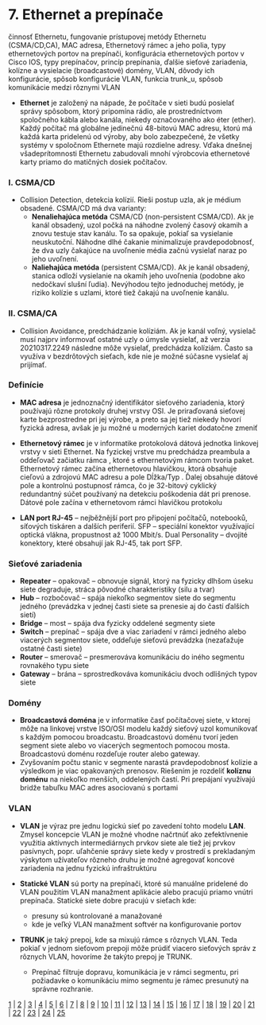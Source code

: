 # 7. Ethernet a prepínače
činnosť Ethernetu, fungovanie prístupovej metódy Ethernetu (CSMA/CD,CA), MAC adresa, Ethernetový rámec a jeho polia, typy ethernetových portov na prepínači, konfigurácia ethernetových portov v Cisco IOS, typy prepínačov, princíp prepínania, ďalšie sieťové zariadenia, kolízne a vysielacie (broadcastové) domény, VLAN, dôvody ich konfigurácie, spôsob konfigurácie VLAN, funkcia trunk_u, spôsob komunikácie medzi rôznymi VLAN

- **Ethernet** je založený na nápade, že počítače v sieti budú posielať správy spôsobom, ktorý pripomína rádio, ale prostredníctvom spoločného kábla alebo kanála, niekedy označovaného ako éter (ether). Každý počítač má globálne jedinečnú 48-bitovú MAC adresu, ktorú má každá karta pridelenú od výroby, aby bolo zabezpečené, že všetky systémy v spoločnom Ethernete majú rozdielne adresy. Vďaka dnešnej všadeprítomnosti Ethernetu zabudovali mnohí výrobcovia ethernetové karty priamo do matičných dosiek počítačov.

### I. CSMA/CD
- Collision Detection, detekcia kolízií. Rieši postup uzla, ak je médium obsadené. CSMA/CD má dva varianty:
  - **Nenaliehajúca metóda** CSMA/CD (non-persistent CSMA/CD). Ak je kanál obsadený, uzol počká na náhodne zvolený časový okamih a znovu testuje stav kanálu. To sa opakuje, pokiaľ sa vysielanie neuskutoční. Náhodne dlhé čakanie minimalizuje pravdepodobnosť, že dva uzly čakajúce na uvoľnenie média začnú vysielať naraz po jeho uvoľnení.
  - **Naliehajúca metóda** (persistent CSMA/CD). Ak je kanál obsadený, stanica odloží vysielanie na okamih jeho uvoľnenia (podobne ako nedočkaví slušní ľudia). Nevýhodou tejto jednoduchej metódy, je riziko kolízie s uzlami, ktoré tiež čakajú na uvoľnenie kanálu. 

### II. CSMA/CA
- Collision Avoidance, predchádzanie kolíziám. Ak je kanál voľný, vysielač musí najprv informovať ostatné uzly o úmysle vysielať, až verzia 20210317.2249 následne môže vysielať, predchádza kolíziám. Často sa využíva v bezdrôtových sieťach, kde nie je možné súčasne vysielať aj prijímať.

### Definície
- **MAC adresa** je jednoznačný identifikátor sieťového zariadenia, ktorý používajú rôzne protokoly druhej vrstvy OSI. Je priraďovaná sieťovej karte bezprostredne pri jej výrobe, a preto sa jej tiež niekedy hovorí fyzická adresa, avšak je ju možné u moderných kariet dodatočne zmeniť

- **Ethernetový rámec** je v informatike protokolová dátová jednotka linkovej vrstvy v sieti Ethernet. Na fyzickej vrstve mu predchádza preambula a oddeľovač začiatku rámca , ktoré s ethernetovým rámcom tvoria paket. Ethernetový rámec začína ethernetovou hlavičkou, ktorá obsahuje cieľovú a zdrojovú MAC adresu  a pole Dĺžka/Typ . Ďalej obsahuje dátové pole  a kontrolnú postupnosť rámca, čo je 32-bitový cyklický redundantný súčet používaný na detekciu poškodenia dát pri prenose. Dátové pole začína v ethernetovom rámci hlavičkou protokolu

- **LAN port RJ-45** – nejběžnější port pro připojení počítačů, notebooků, síťových tiskáren a dalších periferií. SFP – speciální konektor využívající optická vlákna, propustnost až 1000 Mbit/s. Dual Personality – dvojité konektory, které obsahují jak RJ-45, tak port SFP.

### Sieťové zariadenia
- **Repeater** – opakovač – obnovuje signál, ktorý na fyzicky dlhšom úseku siete degraduje, stráca pôvodné charakteristiky (silu a tvar)
- **Hub** – rozbočovač – spája niekoľko segmentov siete do segmentu jedného (prevádzka v jednej časti siete sa prenesie aj do častí ďalších sietí)
- **Bridge** – most – spája dva fyzicky oddelené segmenty siete
- **Switch** – prepínač – spája dve a viac zariadení v rámci jedného alebo viacerých segmentov siete, oddeľuje sieťovú prevádzka (nezaťažuje ostatné časti siete)
- **Router** – smerovač – presmerováva komunikáciu do iného segmentu rovnakého typu siete
- **Gateway** – brána – sprostredkováva komunikáciu dvoch odlišných typov siete

### Domény
- **Broadcastová doména** je v informatike časť počítačovej siete, v ktorej môže na linkovej vrstve ISO/OSI modelu každý sieťový uzol komunikovať s každým pomocou broadcastu. Broadcastovú doménu tvorí jeden segment siete alebo vo viacerých segmentoch pomocou mosta. Broadcastovú doménu rozdeľuje router alebo gateway.
- Zvyšovaním počtu stanic v segmente narastá pravdepodobnosť kolizie a výsledkom je viac opakovaných prenosov. Riešením je rozdeliť **kolíznu doménu** na niekoľko menších, oddelených častí. Pri prepájaní využívajú bridže tabuľku MAC adres asociovanú s portami

### VLAN
- **VLAN** je výraz pre jednu logickú sieť  po zavedení tohto modelu **LAN**. Zmysel koncepcie VLAN je možné vhodne načrtnúť ako zefektívnenie využitia aktívnych intermediárnych prvkov siete ale tiež jej prvkov pasívnych, popr. uľahčenie správy siete kedy v prostredí s prekladaným výskytom užívateľov rôzneho druhu je možné agregovať koncové zariadenia na jednu fyzickú infraštruktúru

- **Statické VLAN** sú porty na prepínači, ktoré sú manuálne pridelené do VLAN použitím VLAN manažment aplikácie alebo pracujú priamo vnútri prepínača. Statické siete dobre pracujú v sieťach kde:
  - presuny sú kontrolované a manažované
  - kde je veľký VLAN manažment softvér na konfigurovanie portov

- **TRUNK** je taký prepoj, kde sa mixujú rámce s rôznych VLAN. Teda pokiaľ v jednom sieťovom prepoji môže prúdiť viacero sieťových správ z rôznych VLAN, hovoríme že takýto prepoj je TRUNK.
  - Prepínač filtruje dopravu, komunikácia je v rámci segmentu, pri požiadavke o komunikáciu mimo segmentu je rámec presunutý na správne rozhranie.

[1](https://jesuschrist69.github.io/maturitne-otazky-SPSIT-KNM-2023/LYC/) | [2](https://jesuschrist69.github.io/maturitne-otazky-SPSIT-KNM-2023/LYC2/) | [3](https://jesuschrist69.github.io/maturitne-otazky-SPSIT-KNM-2023/LYC3/) | [4](https://jesuschrist69.github.io/maturitne-otazky-SPSIT-KNM-2023/LYC4/) | [5](https://jesuschrist69.github.io/maturitne-otazky-SPSIT-KNM-2023/LYC5/) | [6](https://jesuschrist69.github.io/maturitne-otazky-SPSIT-KNM-2023/LYC6/) | [7](https://jesuschrist69.github.io/maturitne-otazky-SPSIT-KNM-2023/LYC7/) | [8](https://jesuschrist69.github.io/maturitne-otazky-SPSIT-KNM-2023/LYC8/) | [9](https://jesuschrist69.github.io/maturitne-otazky-SPSIT-KNM-2023/LYC9/) | [10](https://jesuschrist69.github.io/maturitne-otazky-SPSIT-KNM-2023/LYC10/) | [11](https://jesuschrist69.github.io/maturitne-otazky-SPSIT-KNM-2023/LYC11/) | [12](https://jesuschrist69.github.io/maturitne-otazky-SPSIT-KNM-2023/LYC12/) | [13](https://jesuschrist69.github.io/maturitne-otazky-SPSIT-KNM-2023/LYC13/) | [14](https://jesuschrist69.github.io/maturitne-otazky-SPSIT-KNM-2023/LYC14/) | [15](https://jesuschrist69.github.io/maturitne-otazky-SPSIT-KNM-2023/LYC15/) | [16](https://jesuschrist69.github.io/maturitne-otazky-SPSIT-KNM-2023/LYC16/) | [17](https://jesuschrist69.github.io/maturitne-otazky-SPSIT-KNM-2023/LYC17/) | [18](https://jesuschrist69.github.io/maturitne-otazky-SPSIT-KNM-2023/LYC18/) | [19](https://jesuschrist69.github.io/maturitne-otazky-SPSIT-KNM-2023/LYC19/) | [20](https://jesuschrist69.github.io/maturitne-otazky-SPSIT-KNM-2023/LYC20/) | [21](https://jesuschrist69.github.io/maturitne-otazky-SPSIT-KNM-2023/LYC21/) | [22](https://jesuschrist69.github.io/maturitne-otazky-SPSIT-KNM-2023/LYC22/) | [23](https://jesuschrist69.github.io/maturitne-otazky-SPSIT-KNM-2023/LYC23/) | [24](https://jesuschrist69.github.io/maturitne-otazky-SPSIT-KNM-2023/LYC24/) | [25](https://jesuschrist69.github.io/maturitne-otazky-SPSIT-KNM-2023/LYC25/)
